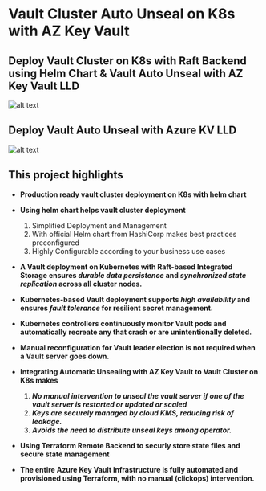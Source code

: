 #  Vault Cluster Auto Unseal on K8s with AZ Key Vault

## Deploy Vault Cluster on K8s with Raft Backend using Helm Chart & Vault Auto Unseal with AZ Key Vault LLD

![alt text](./images/auto-unseal-vault-k8s-lld.png)

## Deploy Vault Auto Unseal with Azure KV LLD

![alt text](./images/akv-lld.png)

## This project highlights

- **Production ready vault cluster deployment on K8s with helm chart**
- **Using helm chart helps vault cluster deployment**
  1. Simplified Deployment and Management
  2. With official Helm chart from HashiCorp makes best practices preconfigured 
  3. Highly Configurable according to your business use cases
- **A Vault deployment on Kubernetes with Raft-based Integrated Storage ensures ***durable data persistence*** and ***synchronized state replication*** across all cluster nodes.**
- **Kubernetes-based Vault deployment supports ***high availability*** and ensures ***fault tolerance*** for resilient secret management.**
-  **Kubernetes controllers continuously monitor Vault pods and automatically recreate any that crash or are unintentionally deleted.**
- **Manual reconfiguration for Vault leader election is not required when a Vault server goes down.**
- **Integrating Automatic Unsealing with AZ Key Vault to Vault Cluster on K8s makes**
  1. ***No manual intervention to unseal the vault server if one of the vault server is restarted or updated or scaled***
  2. ***Keys are securely managed by cloud KMS, reducing risk of leakage.***
  3. ***Avoids the need to distribute unseal keys among operator.***

- **Using Terraform Remote Backend to securly store state files and secure state management**
- **The entire Azure Key Vault infrastructure is fully automated and provisioned using Terraform, with no manual (clickops) intervention.**
